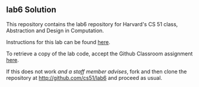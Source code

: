 
## lab6 Solution




This repository contains the lab6 repository for Harvard's
CS 51 class, Abstraction and Design in Computation.

Instructions for this lab can be found
[here](http://cs51.io/labs/lab6).

To retrieve a copy of the lab code, accept the Github Classroom
assignment [here](http://url.cs51.io/lab6).

If this does not work _and a staff member advises_, fork and then
clone the repository at 
<http://github.com/cs51/lab6> and proceed as usual.

